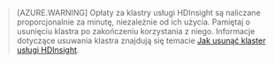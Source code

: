 

> [AZURE.WARNING] Opłaty za klastry usługi HDInsight są naliczane proporcjonalnie za minutę, niezależnie od ich użycia. Pamiętaj o usunięciu klastra po zakończeniu korzystania z niego. Informacje dotyczące usuwania klastra znajdują się temacie [Jak usunąć klaster usługi HDInsight](../articles/hdinsight/hdinsight-delete-cluster.md).




<!--HONumber=Jun16_HO2-->


